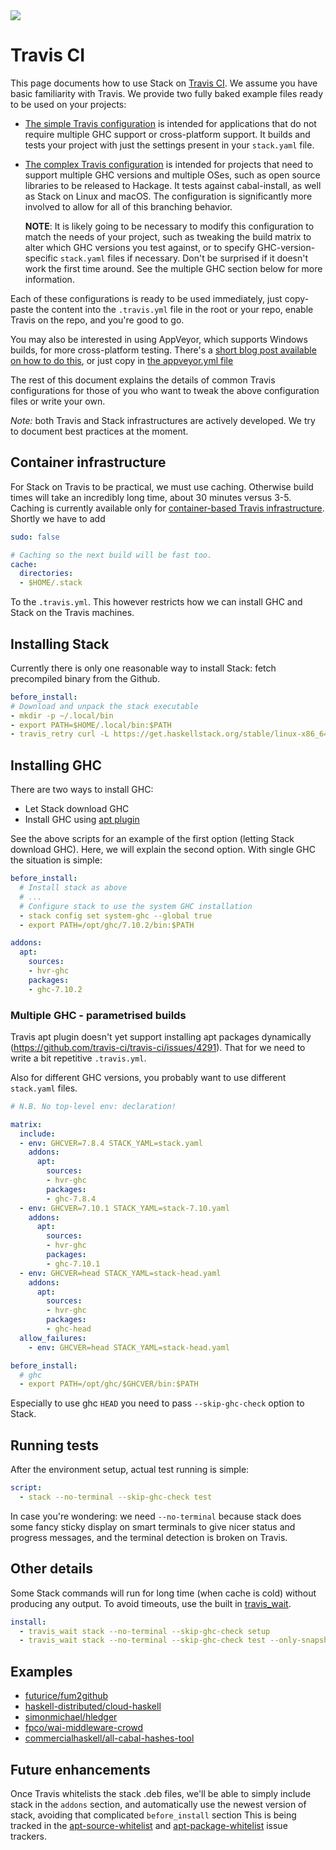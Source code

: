 <div class="hidden-warning"><a href="https://docs.haskellstack.org/"><img src="https://rawgit.com/commercialhaskell/stack/master/doc/img/hidden-warning.svg"></a></div>

# Travis CI

This page documents how to use Stack on
[Travis CI](https://travis-ci.org/). We assume you have basic
familiarity with Travis. We provide two fully baked example files
ready to be used on your projects:

* [The simple Travis configuration](https://raw.githubusercontent.com/commercialhaskell/stack/stable/doc/travis-simple.yml)
  is intended for applications that do not require multiple GHC
  support or cross-platform support. It builds and tests your project
  with just the settings present in your `stack.yaml` file.
* [The complex Travis configuration](https://raw.githubusercontent.com/commercialhaskell/stack/stable/doc/travis-complex.yml)
  is intended for projects that need to support multiple GHC versions
  and multiple OSes, such as open source libraries to be released to
  Hackage. It tests against cabal-install, as well as Stack on Linux
  and macOS. The configuration is significantly more involved to allow
  for all of this branching behavior.

  __NOTE__: It is likely going to be necessary to modify this configuration to
  match the needs of your project, such as tweaking the build matrix to alter
  which GHC versions you test against, or to specify GHC-version-specific
  `stack.yaml` files if necessary. Don't be surprised if it doesn't work the
  first time around. See the multiple GHC section below for more information.

Each of these configurations is ready to be used immediately, just
copy-paste the content into the `.travis.yml` file in the root or your
repo, enable Travis on the repo, and you're good to go.

You may also be interested in using AppVeyor, which supports Windows
builds, for more cross-platform testing. There's a
[short blog post available on how to do this](http://www.snoyman.com/blog/2016/08/appveyor-haskell-windows-ci),
or just copy in
[the appveyor.yml file](https://raw.githubusercontent.com/commercialhaskell/stack/stable/doc/appveyor.yml)

The rest of this document explains the details of common Travis
configurations for those of you who want to tweak the above
configuration files or write your own.

*Note:* both Travis and Stack infrastructures are actively developed. We try to
 document best practices at the moment.

## Container infrastructure

For Stack on Travis to be practical, we must use caching. Otherwise build times
will take an incredibly long time, about 30 minutes versus 3-5. Caching is
currently available only for
[container-based Travis infrastructure](http://docs.travis-ci.com/user/workers/container-based-infrastructure/).
Shortly we have to add

```yaml
sudo: false

# Caching so the next build will be fast too.
cache:
  directories:
  - $HOME/.stack
```

To the `.travis.yml`. This however restricts how we can install GHC and Stack on
the Travis machines.

## Installing Stack

Currently there is only one reasonable way to install Stack: fetch precompiled
binary from the Github.

```yaml
before_install:
# Download and unpack the stack executable
- mkdir -p ~/.local/bin
- export PATH=$HOME/.local/bin:$PATH
- travis_retry curl -L https://get.haskellstack.org/stable/linux-x86_64.tar.gz | tar xz --wildcards --strip-components=1 -C ~/.local/bin '*/stack'
```

## Installing GHC

There are two ways to install GHC:

- Let Stack download GHC
- Install GHC using [apt plugin](http://docs.travis-ci.com/user/apt/)

See the above scripts for an example of the first option (letting Stack
download GHC). Here, we will explain the second option. With single GHC the
situation is simple:

```yaml
before_install:
  # Install stack as above
  # ...
  # Configure stack to use the system GHC installation
  - stack config set system-ghc --global true
  - export PATH=/opt/ghc/7.10.2/bin:$PATH

addons:
  apt:
    sources:
    - hvr-ghc
    packages:
    - ghc-7.10.2
```

### Multiple GHC - parametrised builds

Travis apt plugin doesn't yet support installing apt packages dynamically
(https://github.com/travis-ci/travis-ci/issues/4291). That for we need to write
a bit repetitive `.travis.yml`.

Also for different GHC versions, you probably want to use different `stack.yaml`
files.

```yaml
# N.B. No top-level env: declaration!

matrix:
  include:
  - env: GHCVER=7.8.4 STACK_YAML=stack.yaml
    addons:
      apt:
        sources:
        - hvr-ghc
        packages:
        - ghc-7.8.4
  - env: GHCVER=7.10.1 STACK_YAML=stack-7.10.yaml
    addons:
      apt:
        sources:
        - hvr-ghc
        packages:
        - ghc-7.10.1
  - env: GHCVER=head STACK_YAML=stack-head.yaml
    addons:
      apt:
        sources:
        - hvr-ghc
        packages:
        - ghc-head
  allow_failures:
    - env: GHCVER=head STACK_YAML=stack-head.yaml

before_install:
  # ghc
  - export PATH=/opt/ghc/$GHCVER/bin:$PATH
```

Especially to use ghc `HEAD` you need to pass `--skip-ghc-check` option to Stack.

## Running tests

After the environment setup, actual test running is simple:

```yaml
script:
  - stack --no-terminal --skip-ghc-check test
```

In case you're wondering: we need `--no-terminal` because stack does some fancy
sticky display on smart terminals to give nicer status and progress messages,
and the terminal detection is broken on Travis.

## Other details

Some Stack commands will run for long time (when cache is cold) without
producing any output. To avoid timeouts, use the built in [travis_wait](https://docs.travis-ci.com/user/common-build-problems/#Build-times-out-because-no-output-was-received).


```yaml
install:
  - travis_wait stack --no-terminal --skip-ghc-check setup
  - travis_wait stack --no-terminal --skip-ghc-check test --only-snapshot
```

## Examples

- [futurice/fum2github](https://github.com/futurice/fum2github/blob/master/.travis.yml)
- [haskell-distributed/cloud-haskell](https://github.com/haskell-distributed/cloud-haskell/blob/master/.travis.yml)
- [simonmichael/hledger](https://github.com/simonmichael/hledger/blob/master/.travis.yml)
- [fpco/wai-middleware-crowd](https://github.com/fpco/wai-middleware-crowd/blob/master/.travis.yml)
- [commercialhaskell/all-cabal-hashes-tool](https://github.com/commercialhaskell/all-cabal-hashes-tool/blob/master/.travis.yml)

## Future enhancements

Once Travis whitelists the stack .deb files, we'll be able to simply include
stack in the `addons` section, and automatically use the newest version of
stack, avoiding that complicated `before_install` section This is being
tracked in the
[apt-source-whitelist](https://github.com/travis-ci/apt-source-whitelist/pull/7)
and
[apt-package-whitelist](https://github.com/travis-ci/apt-package-whitelist/issues/379)
issue trackers.
